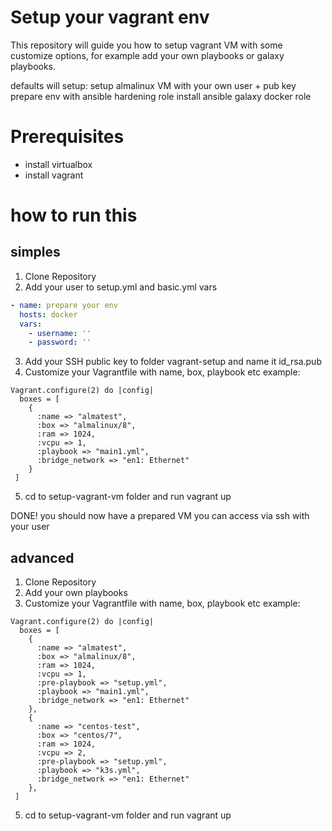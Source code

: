 # Setup your vagrant env

This repository will guide you how to setup vagrant VM with some customize options, for example add your own playbooks or galaxy playbooks.

defaults will setup:
setup almalinux VM
with your own user + pub key
prepare env with ansible hardening role
install ansible galaxy docker role

# Prerequisites

* install virtualbox
* install vagrant

# how to run this

## simples

1. Clone Repository
2. Add your user to setup.yml and basic.yml vars
```yaml
- name: prepare your env
  hosts: docker
  vars:
    - username: ''
    - password: ''
```
3. Add your SSH public key to folder vagrant-setup and name it id_rsa.pub 
4. Customize your Vagrantfile with name, box, playbook etc
example:

```
Vagrant.configure(2) do |config|
  boxes = [
    {
      :name => "almatest",
      :box => "almalinux/8",
      :ram => 1024,
      :vcpu => 1,
      :playbook => "main1.yml",
      :bridge_network => "en1: Ethernet"
    }
 ]
```
5. cd to setup-vagrant-vm folder and run vagrant up

DONE! you should now have a prepared VM you can access via ssh with your user

## advanced 

1. Clone Repository
2. Add your own playbooks
4. Customize your Vagrantfile with name, box, playbook etc
example:
```
Vagrant.configure(2) do |config|
  boxes = [
    {
      :name => "almatest",
      :box => "almalinux/8",
      :ram => 1024,
      :vcpu => 1,
      :pre-playbook => "setup.yml",
      :playbook => "main1.yml",
      :bridge_network => "en1: Ethernet"
    },
    {
      :name => "centos-test",
      :box => "centos/7",
      :ram => 1024,
      :vcpu => 2,
      :pre-playbook => "setup.yml",
      :playbook => "k3s.yml",
      :bridge_network => "en1: Ethernet"
    },
 ]
```
 5. cd to setup-vagrant-vm folder and run vagrant up
